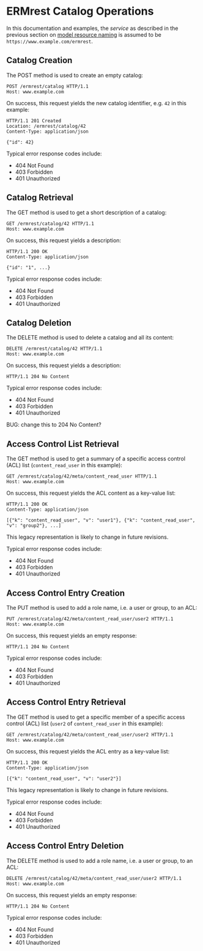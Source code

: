 # ERMrest Catalog Operations

In this documentation and examples, the _service_ as described in the previous section on [model resource naming](model/naming.md) is assumed to be `https://www.example.com/ermrest`.

## Catalog Creation

The POST method is used to create an empty catalog:

    POST /ermrest/catalog HTTP/1.1
    Host: www.example.com
    
On success, this request yields the new catalog identifier, e.g. `42` in this example:

    HTTP/1.1 201 Created
    Location: /ermrest/catalog/42
    Content-Type: application/json
    
    {"id": 42}

Typical error response codes include:
- 404 Not Found
- 403 Forbidden
- 401 Unauthorized

## Catalog Retrieval

The GET method is used to get a short description of a catalog:

    GET /ermrest/catalog/42 HTTP/1.1
    Host: www.example.com
    
On success, this request yields a description:

    HTTP/1.1 200 OK
    Content-Type: application/json
    
    {"id": "1", ...}

Typical error response codes include:
- 404 Not Found
- 403 Forbidden
- 401 Unauthorized

## Catalog Deletion

The DELETE method is used to delete a catalog and all its content:

    DELETE /ermrest/catalog/42 HTTP/1.1
    Host: www.example.com
    
On success, this request yields a description:

    HTTP/1.1 204 No Content

Typical error response codes include:
- 404 Not Found
- 403 Forbidden
- 401 Unauthorized

BUG: change this to 204 No Content?


## Access Control List Retrieval

The GET method is used to get a summary of a specific access control (ACL)
list (`content_read_user` in this example):

    GET /ermrest/catalog/42/meta/content_read_user HTTP/1.1
	Host: www.example.com

On success, this request yields the ACL content as a key-value list:

	HTTP/1.1 200 OK
	Content-Type: application/json

	[{"k": "content_read_user", "v": "user1"}, {"k": "content_read_user", "v": "group2"}, ...]

This legacy representation is likely to change in future revisions.

Typical error response codes include:
- 404 Not Found
- 403 Forbidden
- 401 Unauthorized

## Access Control Entry Creation

The PUT method is used to add a role name, i.e. a user or group, to an ACL:

    PUT /ermrest/catalog/42/meta/content_read_user/user2 HTTP/1.1
	Host: www.example.com

On success, this request yields an empty response:

	HTTP/1.1 204 No Content

Typical error response codes include:
- 404 Not Found
- 403 Forbidden
- 401 Unauthorized

## Access Control Entry Retrieval

The GET method is used to get a specific member of a specific access
control (ACL) list (`user2` of `content_read_user` in this example):

    GET /ermrest/catalog/42/meta/content_read_user/user2 HTTP/1.1
	Host: www.example.com

On success, this request yields the ACL entry as a key-value list:

	HTTP/1.1 200 OK
	Content-Type: application/json

	[{"k": "content_read_user", "v": "user2"}]

This legacy representation is likely to change in future revisions.

Typical error response codes include:
- 404 Not Found
- 403 Forbidden
- 401 Unauthorized

## Access Control Entry Deletion

The DELETE method is used to add a role name, i.e. a user or group, to an ACL:

    DELETE /ermrest/catalog/42/meta/content_read_user/user2 HTTP/1.1
	Host: www.example.com

On success, this request yields an empty response:

	HTTP/1.1 204 No Content

Typical error response codes include:
- 404 Not Found
- 403 Forbidden
- 401 Unauthorized

